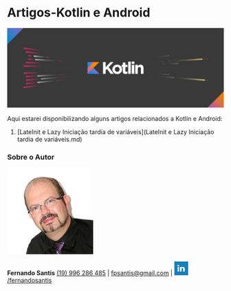 # Artigos-Kotlin e Android
![img](java-client-in-kotlin-blog-featured-image-01.png)

Aqui estarei disponibilizando alguns artigos relacionados a Kotlin e Android:

1) [LateInit e Lazy Iniciação tardia de variáveis](LateInit e Lazy Iniciação tardia de variáveis.md)

### Sobre o Autor

![photo](FernandoSantis.format_png.resize_200x.png) 

**Fernando Santis**
[(19) 996 286 485](tel:(19)+996+286+485) | [ fpsantis@gmail.com](mailto:fpsantis@gmail.com) | [![img](linkedin.png)/fernandosantis](http://us.linkedin.com/in/fernandosantis)

